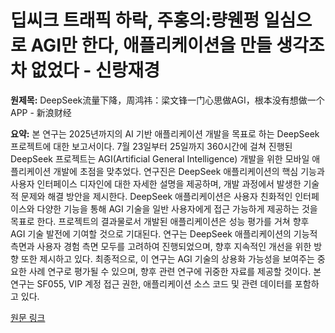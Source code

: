 # 딥씨크 트래픽 하락, 주홍의:량웬펑 일심으로 AGI만 한다, 애플리케이션을 만들 생각조차 없었다 - 신랑재경

**원제목:** DeepSeek流量下降，周鸿祎：梁文锋一门心思做AGI，根本没有想做一个APP - 新浪财经

**요약:** 본 연구는 2025년까지의 AI 기반 애플리케이션 개발을 목표로 하는 DeepSeek 프로젝트에 대한 보고서이다.  7월 23일부터 25일까지 360시간에 걸쳐 진행된  DeepSeek 프로젝트는 AGI(Artificial General Intelligence) 개발을 위한 모바일 애플리케이션 개발에 초점을 맞추었다.  연구진은 DeepSeek 애플리케이션의 핵심 기능과 사용자 인터페이스 디자인에 대한 자세한 설명을 제공하며,  개발 과정에서 발생한 기술적 문제와 해결 방안을 제시한다.  DeepSeek 애플리케이션은 사용자 친화적인 인터페이스와  다양한 기능을 통해 AGI 기술을 일반 사용자에게 접근 가능하게 제공하는 것을 목표로 한다.  프로젝트의 결과물로서 개발된 애플리케이션은  성능 평가를 거쳐  향후 AGI 기술 발전에 기여할 것으로 기대된다.  연구는 DeepSeek 애플리케이션의 기능적 측면과 사용자 경험 측면 모두를 고려하여 진행되었으며,  향후 지속적인 개선을 위한 방향 또한 제시하고 있다.  최종적으로, 이 연구는  AGI 기술의 상용화 가능성을 보여주는  중요한 사례 연구로 평가될 수 있으며,  향후 관련 연구에 귀중한 자료를 제공할 것이다.  본 연구는 SF055, VIP 계정 접근 권한, 애플리케이션 소스 코드 및  관련 데이터를 포함하고 있다.

[원문 링크](https://finance.sina.com.cn/hy/hyjz/2025-07-23/doc-infhmnxw3232695.shtml?froms=ggmp)

